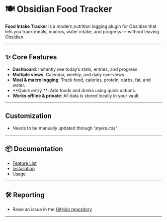 # 🍽️ Obsidian Food Tracker

**Food Intake Tracker** is a modern,nutrition logging plugin for Obsidian that lets you track meals, macros, water intake, and progress — without leaving Obsidian

---

## ✨ Core Features

- **Dashboard**: Instantly see today’s stats, entries, and progress.
- **Multiple views**: Calendar, weekly, and daily overviews
- **Meal & macro logging**: Track food, calories, protein, carbs, fat, and  water.
- **Quick entry **: Add foods and drinks  using quick actions.
- **Works offline & private**: All data is stored locally in your vault.

---
## Customization
- Needs to be manually updated through *'styles.css'*
---
## 📦 Documentation

- [Feature List](docs/features.md)
- [Installation](docs/installation.md)
- [Usage](docs/usage.md)


---

## 🛠️ Reporting

- Raise an issue in the [GitHub repository](https://github.com/saisudhamshm/obsidian-food-tracker/issues)

---
